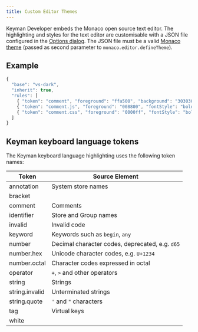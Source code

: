 ```yaml
---
title: Custom Editor Themes
---
```


Keyman Developer embeds the Monaco open source text editor. The
highlighting and styles for the text editor are customisable with a JSON
file configured in the [Options dialog](../context/options). The JSON
file must be a valid [Monaco theme](https://microsoft.github.io/monaco-editor/playground.html#customizing-the-appearence-tokens-and-colors)
(passed as second parameter to `monaco.editor.defineTheme`).

## Example

```js
{
  "base": "vs-dark",
  "inherit": true,
  "rules": [
    { "token": "comment", "foreground": "ffa500", "background": "303030", "fontStyle": "italic underline" },
    { "token": "comment.js", "foreground": "008800", "fontStyle": "bold" },
    { "token": "comment.css", "foreground": "0000ff", "fontStyle": "bold", "inherit": false, "background": "808080" }
  ]
}
```

## Keyman keyboard language tokens

The Keyman keyboard language highlighting uses the following token
names:

| Token          | Source Element                                  |
|----------------|-------------------------------------------------|
| annotation     | System store names                              |
| bracket        |                                                 |
| comment        | Comments                                        |
| identifier     | Store and Group names                           |
| invalid        | Invalid code                                    |
| keyword        | Keywords such as `begin`, `any`                 |
| number         | Decimal character codes, deprecated, e.g. `d65` |
| number.hex     | Unicode character codes, e.g. `U+1234`          |
| number.octal   | Character codes expressed in octal              |
| operator       | `+`, `>` and other operators                    |
| string         | Strings                                         |
| string.invalid | Unterminated strings                            |
| string.quote   | `'` and `"` characters                          |
| tag            | Virtual keys                                    |
| white          |                                                 |